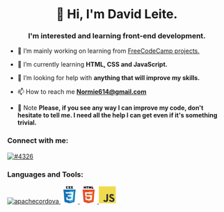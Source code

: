 <h1 align="center">👋 Hi, I'm David Leite.</h1>
<h3 align="center">I'm interested and learning front-end development.</h3>

- 🔭 I’m mainly working on learning from [FreeCodeCamp projects.](https://www.freecodecamp.org/learn/2022/responsive-web-design/)

- 🌱 I’m currently learning **HTML, CSS and JavaScript.**

- 🤝 I’m looking for help with **anything that will improve my skills.**

- 📫 How to reach me **Normie614@gmail.com**

- 📝 Note **Please, if you see any way I can improve my code, don't hesitate to tell me. I need all the help I can get even if it's something trivial.**

<h3 align="left">Connect with me:</h3>
<p align="left">
<a href="https://discordapp.com/users/272560611504816135/" target="blank"><img align="center" src="https://raw.githubusercontent.com/rahuldkjain/github-profile-readme-generator/master/src/images/icons/Social/discord.svg" alt="#4326" height="30" width="40" /></a>
</p>

<h3 align="left">Languages and Tools:</h3>
<p align="left"> <a href="https://cordova.apache.org/" target="_blank" rel="noreferrer"> <img src="https://www.vectorlogo.zone/logos/apache_cordova/apache_cordova-icon.svg" alt="apachecordova" width="40" height="40"/> </a> <a href="https://www.w3schools.com/css/" target="_blank" rel="noreferrer"> <img src="https://raw.githubusercontent.com/devicons/devicon/master/icons/css3/css3-original-wordmark.svg" alt="css3" width="40" height="40"/> </a> <a href="https://www.w3.org/html/" target="_blank" rel="noreferrer"> <img src="https://raw.githubusercontent.com/devicons/devicon/master/icons/html5/html5-original-wordmark.svg" alt="html5" width="40" height="40"/> </a> <a href="https://developer.mozilla.org/en-US/docs/Web/JavaScript" target="_blank" rel="noreferrer"> <img src="https://raw.githubusercontent.com/devicons/devicon/master/icons/javascript/javascript-original.svg" alt="javascript" width="40" height="40"/> </a> </p>
